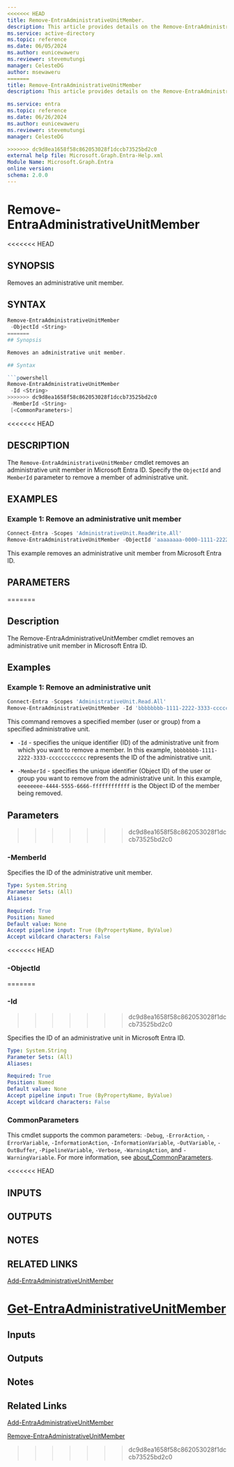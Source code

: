```yaml
---
<<<<<<< HEAD
title: Remove-EntraAdministrativeUnitMember.
description: This article provides details on the Remove-EntraAdministrativeUnitMember command.
ms.service: active-directory
ms.topic: reference
ms.date: 06/05/2024
ms.author: eunicewaweru
ms.reviewer: stevemutungi
manager: CelesteDG
author: msewaweru
=======
title: Remove-EntraAdministrativeUnitMember
description: This article provides details on the Remove-EntraAdministrativeUnitMember command.

ms.service: entra
ms.topic: reference
ms.date: 06/26/2024
ms.author: eunicewaweru
ms.reviewer: stevemutungi
manager: CelesteDG

>>>>>>> dc9d8ea1658f58c862053028f1dccb73525bd2c0
external help file: Microsoft.Graph.Entra-Help.xml
Module Name: Microsoft.Graph.Entra
online version:
schema: 2.0.0
---
```


# Remove-EntraAdministrativeUnitMember

<<<<<<< HEAD
## SYNOPSIS

Removes an administrative unit member.

## SYNTAX

```powershell
Remove-EntraAdministrativeUnitMember 
 -ObjectId <String> 
=======
## Synopsis

Removes an administrative unit member.

## Syntax

```powershell
Remove-EntraAdministrativeUnitMember 
 -Id <String> 
>>>>>>> dc9d8ea1658f58c862053028f1dccb73525bd2c0
 -MemberId <String>
 [<CommonParameters>]
```

<<<<<<< HEAD
## DESCRIPTION

The `Remove-EntraAdministrativeUnitMember` cmdlet removes an administrative unit member in Microsoft Entra ID. Specify the `ObjectId` and `MemberId` parameter to remove a member of administrative unit.

## EXAMPLES

### Example 1: Remove an  administrative unit member

```powershell
Connect-Entra -Scopes 'AdministrativeUnit.ReadWrite.All'
Remove-EntraAdministrativeUnitMember -ObjectId 'aaaaaaaa-0000-1111-2222-bbbbbbbbbbbb' -MemberId '11bb11bb-cc22-dd33-ee44-55ff55ff55ff'
```

This example removes an administrative unit member from Microsoft Entra ID.

## PARAMETERS
=======
## Description
The Remove-EntraAdministrativeUnitMember cmdlet removes an administrative unit member in Microsoft Entra ID.

## Examples

### Example 1: Remove an administrative unit

```powershell
Connect-Entra -Scopes 'AdministrativeUnit.Read.All'
Remove-EntraAdministrativeUnitMember -Id 'bbbbbbbb-1111-2222-3333-cccccccccccc' -MemberId 'eeeeeeee-4444-5555-6666-ffffffffffff'
```

This command removes a specified member (user or group) from a specified administrative unit.

- `-Id` - specifies the unique identifier (ID) of the administrative unit from which you want to remove a member. In this example, `bbbbbbbb-1111-2222-3333-cccccccccccc` represents the ID of the administrative unit.

- `-MemberId` - specifies the unique identifier (Object ID) of the user or group you want to remove from the administrative unit. In this example, `eeeeeeee-4444-5555-6666-ffffffffffff` is the Object ID of the member being removed.

## Parameters
>>>>>>> dc9d8ea1658f58c862053028f1dccb73525bd2c0

### -MemberId

Specifies the ID of the administrative unit member.

```yaml
Type: System.String
Parameter Sets: (All)
Aliases:

Required: True
Position: Named
Default value: None
Accept pipeline input: True (ByPropertyName, ByValue)
Accept wildcard characters: False
```

<<<<<<< HEAD
### -ObjectId
=======
### -Id
>>>>>>> dc9d8ea1658f58c862053028f1dccb73525bd2c0

Specifies the ID of an administrative unit in Microsoft Entra ID.

```yaml
Type: System.String
Parameter Sets: (All)
Aliases:

Required: True
Position: Named
Default value: None
Accept pipeline input: True (ByPropertyName, ByValue)
Accept wildcard characters: False
```

### CommonParameters

This cmdlet supports the common parameters: `-Debug`, `-ErrorAction`, `-ErrorVariable`, `-InformationAction`, `-InformationVariable`, `-OutVariable`, `-OutBuffer`, `-PipelineVariable`, `-Verbose`, `-WarningAction`, and `-WarningVariable`. For more information, see [about_CommonParameters](https://go.microsoft.com/fwlink/?LinkID=113216).

<<<<<<< HEAD
## INPUTS

## OUTPUTS

## NOTES

## RELATED LINKS

[Add-EntraAdministrativeUnitMember](Add-EntraAdministrativeUnitMember.md)

[Get-EntraAdministrativeUnitMember](Get-EntraAdministrativeUnitMember.md)
=======
## Inputs

## Outputs

## Notes

## Related Links

[Add-EntraAdministrativeUnitMember](Add-EntraAdministrativeUnitMember.md)

[Remove-EntraAdministrativeUnitMember](Remove-EntraAdministrativeUnitMember.md)

>>>>>>> dc9d8ea1658f58c862053028f1dccb73525bd2c0
